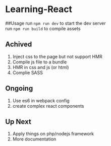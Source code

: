 # Learning-React

##Usage
run `npm run dev` to start the dev server  
run `npm run build` to compile assets  

## Achived
1. Inject css to the page but not support HMR  
2. Compile js file to a bundle  
3. HMR in css and js (or html)  
4. Complie SASS  

## Ongoing
1. Use es6 in webpack config  
2. create complex react components  

## Up Next
1. Apply things on php/nodejs framework  
2. More documentation  

